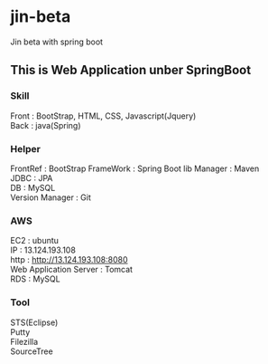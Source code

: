 # jin-beta
Jin beta with spring boot

## This is Web Application unber SpringBoot

### Skill
Front : BootStrap, HTML, CSS, Javascript(Jquery)<br />
Back : java(Spring)<br />

### Helper
FrontRef : BootStrap
FrameWork : Spring Boot
lib Manager : Maven<br />
JDBC : JPA<br />
DB : MySQL<br />
Version Manager : Git<br />

### AWS
EC2 : ubuntu<br />
IP : 13.124.193.108<br />
http : http://13.124.193.108:8080<br />
Web Application Server : Tomcat<br />
RDS : MySQL<br />

### Tool
STS(Eclipse)<br />
Putty<br />
Filezilla<br />
SourceTree<br />

